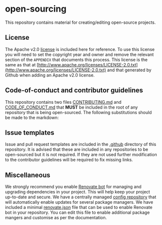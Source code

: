 # open-sourcing

This repository contains material for creating/editing open-source projects.

## License

The Apache v2.0 [license](./LICENSE) is included here for reference. To use this license you will need to set the copyright year and owner and remove the relevant section of the `APPENDIX` that documents this process. This license is the same as that at [http://www.apache.org/licenses/LICENSE-2.0.txt](http://www.apache.org/licenses/LICENSE-2.0.txt) and that generated by Github when adding an Apache v2.0 license.

## Code-of-conduct and contributor guidelines

This repository contains two files [CONTRIBUTING.md](./CONTRIBUTING.md) and [CODE_OF_CONDUCT.md](./CODE_OF_CONDUCT.md) that **MUST** be included in the root of any repository that is being open-sourced. The following substitutions should be made to the markdown:

## Issue templates

Issue and pull request templates are included in the [.github](.github) directory of this repository. It is advised that these are included in any repositories to be open-sourced but it is not required. If they are not used further modification to the contributor guidelines will be required to fix missing links.

## Miscellaneous

We strongly recommend you enable [Renovate bot](https://docs.renovatebot.com/) for managing and upgrading dependencies in your project. This will help keep your project up-to-date and secure.  We have a centrally managed [config repository](https://github.com/digicatapult/renovate-config) that will automatically enable updates for several package managers. We have included a minimal [renovate.json](resources/renovate.json) file that can be used to enable Renovate bot in your repository.  You can edit this file to enable additional package mangers and customise as per the documentation.
